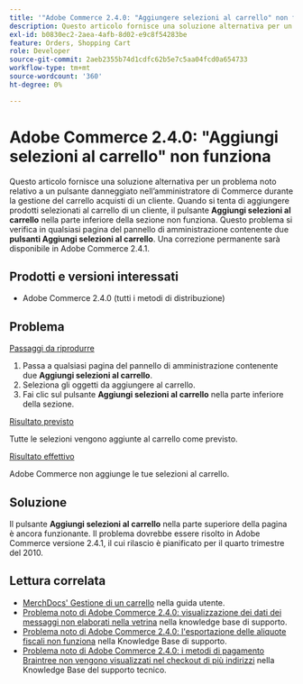 ```yaml
---
title: '"Adobe Commerce 2.4.0: "Aggiungere selezioni al carrello" non funziona"'
description: Questo articolo fornisce una soluzione alternativa per un problema noto relativo a un pulsante danneggiato nell’amministratore di Commerce durante la gestione del carrello acquisti di un cliente. Quando si tenta di aggiungere prodotti selezionati al carrello di un cliente, il pulsante **Aggiungi selezioni al carrello** situato nella parte inferiore della sezione non funziona. Questo problema si verifica in qualsiasi pagina del pannello di amministrazione che contiene due pulsanti **Aggiungi selezioni al carrello**. Una correzione permanente sarà disponibile in Adobe Commerce 2.4.1.
exl-id: b0830ec2-2aea-4afb-8d02-e9c8f54283be
feature: Orders, Shopping Cart
role: Developer
source-git-commit: 2aeb2355b74d1cdfc62b5e7c5aa04fcd0a654733
workflow-type: tm+mt
source-wordcount: '360'
ht-degree: 0%

---
```


# Adobe Commerce 2.4.0: &quot;Aggiungi selezioni al carrello&quot; non funziona

Questo articolo fornisce una soluzione alternativa per un problema noto relativo a un pulsante danneggiato nell’amministratore di Commerce durante la gestione del carrello acquisti di un cliente. Quando si tenta di aggiungere prodotti selezionati al carrello di un cliente, il pulsante **Aggiungi selezioni al carrello** nella parte inferiore della sezione non funziona. Questo problema si verifica in qualsiasi pagina del pannello di amministrazione contenente due **pulsanti Aggiungi selezioni al carrello**. Una correzione permanente sarà disponibile in Adobe Commerce 2.4.1.

## Prodotti e versioni interessati

* Adobe Commerce 2.4.0 (tutti i metodi di distribuzione)

## Problema

<u>Passaggi da riprodurre</u>

1. Passa a qualsiasi pagina del pannello di amministrazione contenente due **Aggiungi selezioni al carrello**.
1. Seleziona gli oggetti da aggiungere al carrello.
1. Fai clic sul pulsante **Aggiungi selezioni al carrello** nella parte inferiore della sezione.

<u>Risultato previsto</u>

Tutte le selezioni vengono aggiunte al carrello come previsto.

<u>Risultato effettivo</u>

Adobe Commerce non aggiunge le tue selezioni al carrello.

## Soluzione

Il pulsante **Aggiungi selezioni al carrello** nella parte superiore della pagina è ancora funzionante. Il problema dovrebbe essere risolto in Adobe Commerce versione 2.4.1, il cui rilascio è pianificato per il quarto trimestre del 2010.

## Lettura correlata

* [MerchDocs&#39; Gestione di un carrello](https://experienceleague.adobe.com/en/docs/commerce-admin/stores-sales/point-of-purchase/assist/shopping-assisted-cart-manage) nella guida utente.
* [Problema noto di Adobe Commerce 2.4.0: visualizzazione dei dati dei messaggi non elaborati nella vetrina](/help/troubleshooting/storefront/magento-2-4-0-issue-storefront-raw-message-data-display.md) nella knowledge base di supporto.
* [Problema noto di Adobe Commerce 2.4.0: l&#39;esportazione delle aliquote fiscali non funziona](/help/troubleshooting/miscellaneous/magento-2-4-0-known-issue-export-tax-rates-does-not-work.md) nella Knowledge Base di supporto.
* [Problema noto di Adobe Commerce 2.4.0: i metodi di pagamento Braintree non vengono visualizzati nel checkout di più indirizzi](/help/troubleshooting/payments/magento-2-4-0-braintree-not-in-multiple-addresses-checkout.md) nella Knowledge Base del supporto tecnico.
